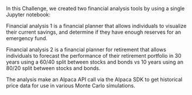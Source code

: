 In this Challenge, we created two financial analysis tools by using a single Jupyter notebook:

Financial analysis 1 is a financial planner that allows individuals to visualize their current savings, and determine if they have enough reserves for an emergency fund.

Financial analysis 2 is a financial planner for retirement that allows individuals to forecast the performance of their retirement portfolio in 30 years using a 60/40 split between stocks and bonds vs 10 years using an 80/20 split between stocks and bonds. 

The analysis make an Alpaca API call via the Alpaca SDK to get historical price data for use in various Monte Carlo simulations.